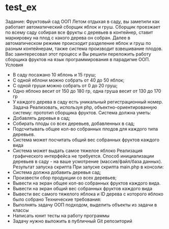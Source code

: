 # test_ex

Задание: Фруктовый сад ООП
Летом отдыхая в саду, вы заметили как работает автоматический сборщик яблок и груш. Сборщик проезжает по всему саду собирая все фрукты с деревьев в контейнер, ставит маркировку на плод с какого дерева он собран. Далее в автоматическом режиме происходит разделение яблок и груш по разным контейнерам, также система производит взвешивание плодов. Вас заинтересовал этот процесс и Вы решили переложить работу сборщика фруктов на язык программирования в парадигме ООП.
Условия
- В саду посажано 10 яблонь и 15 груш;
- С одной яблони можно собрать от 40 до 50 яблок;
- С одной груши можно собрать от 0 до 20 груш;
- Одно яблоко весит от 150 до 180 гр, одна груша весит от 130 до 170 гр
- У каждого дерева в саду есть уникальный регистрационный номер.
Задача
Реализовать, используя php, объектно-ориентированную систему: прототип сборщика фруктов.
Система должна уметь:
- Добавлять деревья в сад;
- Собирать плоды со всех деревьев, добавленных в сад;
- Подсчитывать общее кол-во собранных плодов для каждого типа деревьев.
- Система может посчитать общий вес собранных фруктов каждого вида
- Система может выдать самое тяжелое яблоко
Реализация графического интерфейса не требуется.
Способ инициализации деревьев в саду - на ваше усмотрение (массив/файл/база данных).
Результат запуска скрипта
При запуске скрипта main.php в консоли:
- Система должна добавить деревья сад;
- Произвести сбор продукции со всех деревьев;
- Вывести на экран общее кол-во собранных фруктов каждого вида.
- Вывести на экран общий вес собранных фруктов каждого вида
- Вывести вес самого тяжелого яблока и ID дерева с которого яблоко было
собрано
Технические требования:
- Выполнять задачу ООП подходом, выделить объекты из задачи в классы
- Написать юнит тесты на работу программы
- Задачу нужно выложить в публичный Git репозиторий
